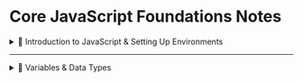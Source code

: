 # Core JavaScript Foundations Notes

<details>
<summary>📌 Introduction to JavaScript & Setting Up Environments</summary>

### 📝 Learning Outcome

Reviewed what JavaScript is, where it runs (browser + Node.js), and re-confirmed my VS Code + browser console setup.

### 📚 Notes

-   JavaScript runs in browsers and on servers (Node.js).
-   Successfully setup and installed VS Code.
-   Reviewed difference between `<script>` in `<head>` vs before `</body>`.
-   Discovered `defer` waits for DOM to load before running scripts.

### 🧠 Key Challenges

-   Remembering why scripts sometimes fail if placed in `<head>` without `defer`.
-   Understanding the purpose of `async` vs `defer` for script loading.

### ✅ My Takeaway

Revisiting the setup process ensured my environment is ready for hands-on practice and future projects.

</details>

---

<details>
<summary>📌 Variables & Data Types</summary>

### 📝 Learning Outcome

Reviewed variable declarations using let and const, reinforced the difference between primitive and reference types, and clarified how pass-by-value works.

### 📚 Notes

-   Variables store data in JavaScript.
-   `let` and `const` are used to declare variables.
    -   Use `const` for values that shouldn’t be reassigned.
    -   Use `let` when reassignment is needed.
-   **Primitive data types:**
    -   `String`, `Number`, `Boolean`, `Undefined`, `Null`, `BigInt`, `Symbol`
    -   Stored in **stack memory** and **copied by value** (safe to reassign).
-   **Reference (non-primitive) data types:**
    -   `Object`, `Array`, `Function`
    -   Stored in **heap memory** and **copied by reference** — changes affect the original.

#### 🚦 Pass-by-Value (Primitive)

When you assign a primitive value to another variable, JavaScript makes a copy.  
Changing the new variable does **not** affect the original.

```javascript
let a = 100;
let b = 200;

a = b;

console.log(a); // 200 (but b stays 200 too — they are separate)
```

#### 🚦 JavaScript Engine Steps.

When JS sees a line of code, it does:

-   Tokenizing → breaks code into small pieces (words, symbols)
-   Parsing → builds a blueprint (syntax tree)
-   Interpreting → runs the code line by line

    Memory Hook: “Read → Understand → Do.”
